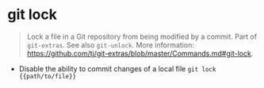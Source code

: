 # git lock
> Lock a file in a Git repository from being modified by a commit.
> Part of `git-extras`. See also `git-unlock`.
> More information: <https://github.com/tj/git-extras/blob/master/Commands.md#git-lock>.

- Disable the ability to commit changes of a local file
`git lock {{path/to/file}}`
